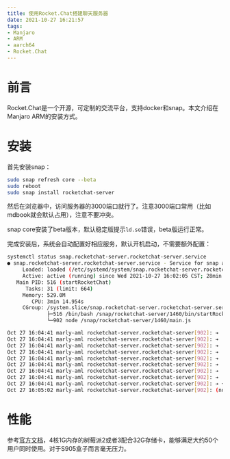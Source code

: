 ```yaml
---
title: 使用Rocket.Chat搭建聊天服务器
date: 2021-10-27 16:21:57
tags:
- Manjaro
- ARM
- aarch64
- Rocket.Chat
---
```

# 前言
Rocket.Chat是一个开源，可定制的交流平台，支持docker和snap。本文介绍在Manjaro ARM的安装方式。

# 安装
首先安装snap：

```bash
sudo snap refresh core --beta
sudo reboot
sudo snap install rocketchat-server
```
然后在浏览器中，访问服务器的3000端口就行了。注意3000端口常用（比如mdbook就会默认占用），注意不要冲突。

snap core安装了beta版本，默认稳定版提示`ld.so`错误，beta版运行正常。

完成安装后，系统会自动配置好相应服务，默认开机启动，不需要额外配置：
```bash
systemctl status snap.rocketchat-server.rocketchat-server.service
● snap.rocketchat-server.rocketchat-server.service - Service for snap application rocketchat-server.rocketchat-server
     Loaded: loaded (/etc/systemd/system/snap.rocketchat-server.rocketchat-server.service; enabled; vendor preset: disabled)
     Active: active (running) since Wed 2021-10-27 16:02:05 CST; 28min ago
   Main PID: 516 (startRocketChat)
      Tasks: 31 (limit: 664)
     Memory: 529.0M
        CPU: 3min 14.954s
     CGroup: /system.slice/snap.rocketchat-server.rocketchat-server.service
             ├─516 /bin/bash /snap/rocketchat-server/1460/bin/startRocketChat
             └─902 node /snap/rocketchat-server/1460/main.js

Oct 27 16:04:41 marly-aml rocketchat-server.rocketchat-server[902]: ➔ |       MongoDB Engine: wiredTiger        |
Oct 27 16:04:41 marly-aml rocketchat-server.rocketchat-server[902]: ➔ |             Platform: linux             |
Oct 27 16:04:41 marly-aml rocketchat-server.rocketchat-server[902]: ➔ |         Process Port: 3000              |
Oct 27 16:04:41 marly-aml rocketchat-server.rocketchat-server[902]: ➔ |             Site URL: http://localhost  |
Oct 27 16:04:41 marly-aml rocketchat-server.rocketchat-server[902]: ➔ |     ReplicaSet OpLog: Enabled           |
Oct 27 16:04:41 marly-aml rocketchat-server.rocketchat-server[902]: ➔ |          Commit Hash: 5e9f4bc424        |
Oct 27 16:04:41 marly-aml rocketchat-server.rocketchat-server[902]: ➔ |        Commit Branch: HEAD              |
Oct 27 16:04:41 marly-aml rocketchat-server.rocketchat-server[902]: ➔ |                                         |
Oct 27 16:04:41 marly-aml rocketchat-server.rocketchat-server[902]: ➔ +-----------------------------------------+
Oct 27 16:05:02 marly-aml rocketchat-server.rocketchat-server[902]: (node:902) [DEP0005] DeprecationWarning: Buffer() is deprecated due to security and usability issues.
```
# 性能
参考[官方文档](https://docs.rocket.chat/quick-start/installing-and-updating/hardware-requirements)，4核1G内存的树莓派2或者3配合32G存储卡，能够满足大约50个用户同时使用。对于S905盒子而言毫无压力。